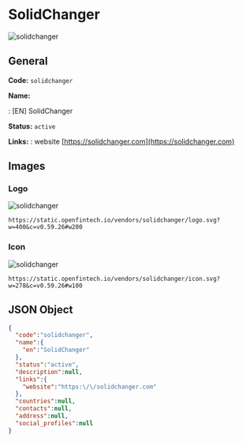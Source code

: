
# SolidChanger 
![solidchanger](https://static.openfintech.io/vendors/solidchanger/logo.svg?w=400&c=v0.59.26#w200)  

## General 
 
**Code:** `solidchanger` 
 
**Name:** 
 
:	[EN] SolidChanger 
 
**Status:** `active` 
 
**Links:** 
: website [https://solidchanger.com](https://solidchanger.com) 
 

## Images 

### Logo 
 
![solidchanger](https://static.openfintech.io/vendors/solidchanger/logo.svg?w=400&c=v0.59.26#w200)  

```
https://static.openfintech.io/vendors/solidchanger/logo.svg?w=400&c=v0.59.26#w200
```  

### Icon 
 
![solidchanger](https://static.openfintech.io/vendors/solidchanger/icon.svg?w=278&c=v0.59.26#w100)  

```
https://static.openfintech.io/vendors/solidchanger/icon.svg?w=278&c=v0.59.26#w100
```  

## JSON Object 

```json
{
  "code":"solidchanger",
  "name":{
    "en":"SolidChanger"
  },
  "status":"active",
  "description":null,
  "links":{
    "website":"https:\/\/solidchanger.com"
  },
  "countries":null,
  "contacts":null,
  "address":null,
  "social_profiles":null
}
```  
